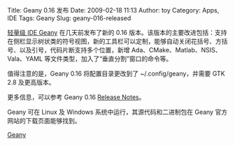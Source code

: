 Title: Geany 0.16 发布
Date: 2009-02-18 11:13
Author: toy
Category: Apps, IDE
Tags: Geany
Slug: geany-016-released

[轻量级 IDE Geany](http://linuxtoy.org/archives/geany.html)
在几天前发布了新的 0.16
版本。该版本的主要改进包括：支持在侧栏显示树状类的符号视图，新的工具栏可以定制，能够自动关闭花括号、方括号、以及引号，代码片断支持多个位置，新增
Ada、CMake、Matlab、NSIS、Vala、YAML
等文件类型，加入了“垂直分割”窗口的命令等。

值得注意的是，Geany 0.16 将配置目录更改到了 ~/.config/geany，并需要 GTK
2.8 及更高版本。

更多信息，可以参考 Geany 0.16 [Release
Notes](http://www.geany.org/Documentation/ReleaseNotes)。

Geany 可在 Linux 及 Windows 系统中运行，其源代码和二进制包在 Geany
官方网站的下载页面能够找到。

[Geany](http://www.geany.org/Download/Releases)
